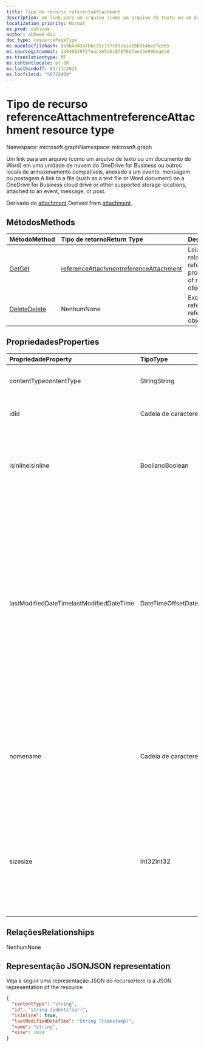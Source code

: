 ```yaml
---
title: Tipo de recurso referenceAttachment
description: Um link para um arquivo (como um arquivo de texto ou um documento do Word) em uma unidade de nuvem do OneDrive for Business ou outros locais de armazenamento compatíveis, anexado a um evento, mensagem ou postagem.
localization_priority: Normal
ms.prod: outlook
author: abheek-das
doc_type: resourcePageType
ms.openlocfilehash: 8a9b4d43a7bbc31c737c85ea1a18bd14beefcb05
ms.sourcegitcommit: 14648839f2feac2e5d6c8f876b7ae43e996ea6a0
ms.translationtype: MT
ms.contentlocale: pt-BR
ms.lasthandoff: 03/11/2021
ms.locfileid: "50722409"
---
```

# <a name="referenceattachment-resource-type"></a><span data-ttu-id="ac730-103">Tipo de recurso referenceAttachment</span><span class="sxs-lookup"><span data-stu-id="ac730-103">referenceAttachment resource type</span></span>

<span data-ttu-id="ac730-104">Namespace: microsoft.graph</span><span class="sxs-lookup"><span data-stu-id="ac730-104">Namespace: microsoft.graph</span></span>

<span data-ttu-id="ac730-105">Um link para um arquivo (como um arquivo de texto ou um documento do Word) em uma unidade de nuvem do OneDrive for Business ou outros locais de armazenamento compatíveis, anexado a um evento, mensagem ou postagem.</span><span class="sxs-lookup"><span data-stu-id="ac730-105">A link to a file (such as a text file or Word document) on a OneDrive for Business cloud drive or other supported storage locations, attached to an event, message, or post.</span></span>

<span data-ttu-id="ac730-106">Derivado de [attachment](attachment.md).</span><span class="sxs-lookup"><span data-stu-id="ac730-106">Derived from [attachment](attachment.md).</span></span>

## <a name="methods"></a><span data-ttu-id="ac730-107">Métodos</span><span class="sxs-lookup"><span data-stu-id="ac730-107">Methods</span></span>

| <span data-ttu-id="ac730-108">Método</span><span class="sxs-lookup"><span data-stu-id="ac730-108">Method</span></span>       | <span data-ttu-id="ac730-109">Tipo de retorno</span><span class="sxs-lookup"><span data-stu-id="ac730-109">Return Type</span></span>  |<span data-ttu-id="ac730-110">Descrição</span><span class="sxs-lookup"><span data-stu-id="ac730-110">Description</span></span>|
|:---------------|:--------|:----------|
|[<span data-ttu-id="ac730-111">Get</span><span class="sxs-lookup"><span data-stu-id="ac730-111">Get</span></span>](../api/attachment-get.md) | [<span data-ttu-id="ac730-112">referenceAttachment</span><span class="sxs-lookup"><span data-stu-id="ac730-112">referenceAttachment</span></span>](referenceattachment.md) |<span data-ttu-id="ac730-113">Leia as propriedades e os relacionamentos do objeto referenceAttachment.</span><span class="sxs-lookup"><span data-stu-id="ac730-113">Read properties and relationships of referenceAttachment object.</span></span>|
|[<span data-ttu-id="ac730-114">Delete</span><span class="sxs-lookup"><span data-stu-id="ac730-114">Delete</span></span>](../api/attachment-delete.md) | <span data-ttu-id="ac730-115">Nenhum</span><span class="sxs-lookup"><span data-stu-id="ac730-115">None</span></span> |<span data-ttu-id="ac730-116">Exclua o objeto referenceAttachment.</span><span class="sxs-lookup"><span data-stu-id="ac730-116">Delete referenceAttachment object.</span></span> |

## <a name="properties"></a><span data-ttu-id="ac730-117">Propriedades</span><span class="sxs-lookup"><span data-stu-id="ac730-117">Properties</span></span>
| <span data-ttu-id="ac730-118">Propriedade</span><span class="sxs-lookup"><span data-stu-id="ac730-118">Property</span></span>     | <span data-ttu-id="ac730-119">Tipo</span><span class="sxs-lookup"><span data-stu-id="ac730-119">Type</span></span>   |<span data-ttu-id="ac730-120">Descrição</span><span class="sxs-lookup"><span data-stu-id="ac730-120">Description</span></span>|
|:---------------|:--------|:----------|
|<span data-ttu-id="ac730-121">contentType</span><span class="sxs-lookup"><span data-stu-id="ac730-121">contentType</span></span>|<span data-ttu-id="ac730-122">String</span><span class="sxs-lookup"><span data-stu-id="ac730-122">String</span></span>|<span data-ttu-id="ac730-123">O tipo de conteúdo do anexo.</span><span class="sxs-lookup"><span data-stu-id="ac730-123">The content type of the attachment.</span></span>|
|<span data-ttu-id="ac730-124">id</span><span class="sxs-lookup"><span data-stu-id="ac730-124">id</span></span>|<span data-ttu-id="ac730-125">Cadeia de caracteres</span><span class="sxs-lookup"><span data-stu-id="ac730-125">String</span></span>|<span data-ttu-id="ac730-p101">A ID do anexo.  Somente leitura.</span><span class="sxs-lookup"><span data-stu-id="ac730-p101">The attachment ID.  Read-only.</span></span>|
|<span data-ttu-id="ac730-128">isInline</span><span class="sxs-lookup"><span data-stu-id="ac730-128">isInline</span></span>|<span data-ttu-id="ac730-129">Booliano</span><span class="sxs-lookup"><span data-stu-id="ac730-129">Boolean</span></span>|<span data-ttu-id="ac730-130">Defina como verdadeiro se o anexo é exibido embutido no corpo do objeto de incorporação.</span><span class="sxs-lookup"><span data-stu-id="ac730-130">Set to true if the attachment appears inline in the body of the embedding object.</span></span>|
|<span data-ttu-id="ac730-131">lastModifiedDateTime</span><span class="sxs-lookup"><span data-stu-id="ac730-131">lastModifiedDateTime</span></span>|<span data-ttu-id="ac730-132">DateTimeOffset</span><span class="sxs-lookup"><span data-stu-id="ac730-132">DateTimeOffset</span></span>|<span data-ttu-id="ac730-133">Data e hora em que o anexo foi modificado pela última vez.</span><span class="sxs-lookup"><span data-stu-id="ac730-133">The date and time when the attachment was last modified.</span></span> <span data-ttu-id="ac730-134">O tipo Timestamp representa informações de data e hora usando o formato ISO 8601 e está sempre no horário UTC.</span><span class="sxs-lookup"><span data-stu-id="ac730-134">The Timestamp type represents date and time information using ISO 8601 format and is always in UTC time.</span></span> <span data-ttu-id="ac730-135">Por exemplo, meia-noite UTC em 1 de janeiro de 2014 é `2014-01-01T00:00:00Z`</span><span class="sxs-lookup"><span data-stu-id="ac730-135">For example, midnight UTC on Jan 1, 2014 is `2014-01-01T00:00:00Z`</span></span>|
|<span data-ttu-id="ac730-136">nome</span><span class="sxs-lookup"><span data-stu-id="ac730-136">name</span></span>|<span data-ttu-id="ac730-137">Cadeia de caracteres</span><span class="sxs-lookup"><span data-stu-id="ac730-137">String</span></span>|<span data-ttu-id="ac730-p103">O texto exibido abaixo do ícone que representa o anexo incorporado. Não precisa ser o nome real do arquivo.</span><span class="sxs-lookup"><span data-stu-id="ac730-p103">The text that is displayed below the icon representing the embedded attachment. This does not need to be the actual file name.</span></span>|
|<span data-ttu-id="ac730-140">size</span><span class="sxs-lookup"><span data-stu-id="ac730-140">size</span></span>|<span data-ttu-id="ac730-141">Int32</span><span class="sxs-lookup"><span data-stu-id="ac730-141">Int32</span></span>|<span data-ttu-id="ac730-142">O tamanho dos metadados, em bytes, que são armazenados na mensagem para o anexo.</span><span class="sxs-lookup"><span data-stu-id="ac730-142">The size of the metadata that is stored on the message for the attachment in bytes.</span></span> <span data-ttu-id="ac730-143">Esse valor não indica o tamanho real do arquivo.</span><span class="sxs-lookup"><span data-stu-id="ac730-143">This value does not indicate the size of the actual file.</span></span>|

## <a name="relationships"></a><span data-ttu-id="ac730-144">Relações</span><span class="sxs-lookup"><span data-stu-id="ac730-144">Relationships</span></span>
<span data-ttu-id="ac730-145">Nenhum</span><span class="sxs-lookup"><span data-stu-id="ac730-145">None</span></span>



## <a name="json-representation"></a><span data-ttu-id="ac730-146">Representação JSON</span><span class="sxs-lookup"><span data-stu-id="ac730-146">JSON representation</span></span>

<span data-ttu-id="ac730-147">Veja a seguir uma representação JSON do recurso</span><span class="sxs-lookup"><span data-stu-id="ac730-147">Here is a JSON representation of the resource</span></span>

<!--{
  "blockType": "resource",
  "optionalProperties": [],
  "baseType": "microsoft.graph.attachment",
  "keyProperty":"id",
  "@odata.type": "microsoft.graph.referenceAttachment"
}-->

```json
{
  "contentType": "string",
  "id": "string (identifier)",
  "isInline": true,
  "lastModifiedDateTime": "String (timestamp)",
  "name": "string",
  "size": 1024
}

```

<!-- uuid: 8fcb5dbc-d5aa-4681-8e31-b001d5168d79
2015-10-25 14:57:30 UTC -->
<!-- {
  "type": "#page.annotation",
  "description": "referenceAttachment resource",
  "keywords": "",
  "section": "documentation",
  "tocPath": ""
}-->

